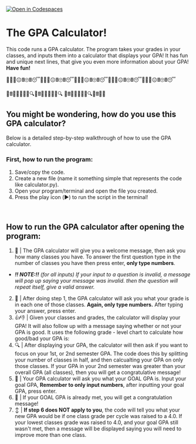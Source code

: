 [![Open in Codespaces](https://classroom.github.com/assets/launch-codespace-2972f46106e565e64193e422d61a12cf1da4916b45550586e14ef0a7c637dd04.svg)](https://classroom.github.com/open-in-codespaces?assignment_repo_id=21075826)

# The GPA Calculator!

This code runs a GPA calculator. The program takes your grades in your classes, and inputs them into a calculator that displays your GPA! It has fun and unique next lines, that give you even more information about your GPA! **Have fun!**

🖩🫩🖩😐🖩🙄🖩😴🖩🫩🖩😐🖩🙄🖩😴🖩🫩🖩😐🖩🙄🖩😴🖩🫩🖩😐🖩🙄🖩😴🖩🫩🖩😐🖩🙄🖩😴

💯🖩🧠🤓📖🎯🤔🔍💯🖩🧠🤓📖🎯🤔🔍
💯🖩🧠🤓📖🎯🤔🔍💯🖩🧠🤓

## You might be wondering, how do you use this GPA calculator?

Below is a detailed step-by-step walkthrough of how to use the GPA calculator.
<br/> 

### First, how to run the program:

1. Save/copy the code. 
2. Create a new file (name it something simple that represents the code like calculator.py).
3. Open your program/terminal and open the file you created.
4. Press the play icon (▶️) to run the script in the terminal!
<br/>

##  How to run the GPA calculator after opening the program:

1. 👋 | The GPA calculator will give you a welcome message, then ask you how many classes you have. To answer the first question type in the number of classes you have then press enter, **only type numbers**. 
- _**‼️ NOTE:‼️** (for all inputs) If your input to a question is invalid, a message will pop up saying your message was invalid. then the question will repeat itself, give a valid answer._
2. 🤔 | After doing step 1, the GPA calculator will ask you what your grade is in each one of those classes. **Again, only type numbers.** After typing your answer, press enter.
3. 👍👎 | Given your classes and grades, the calculator will display your GPA! It will also follow up with a message saying whether or not your GPA is good. It uses the following grade - level chart to calculate how good/bad your GPA is:
4. 🔍 | After displaying your GPA, the calculator will then ask if you want to focus on your 1st, or 2nd semester GPA. The code does this by splitting your number of classes in half, and then calcualting your GPA on only those classes. If your GPA in your 2nd semester was greater than your overall GPA (all classes), then you will get a congratulative message!
5. 🎯 | Your GPA calculator will ask you what your GOAL GPA is. Input your goal GPA, **Remember to only input numbers**, after inputting your goal GPA, press enter. 
6. 🥳 | If your GOAL GPA is already met, you will get a congratulation message! 
7. ↕️ | **If step 6 does NOT apply to you**, the code will tell you what your new GPA would be if one class grade per cycle was raised to a 4.0. If your lowest classes grade was raised to 4.0, and your goal GPA still wasn't met, then a message will be displayed saying you will need to improve more than one class. 
